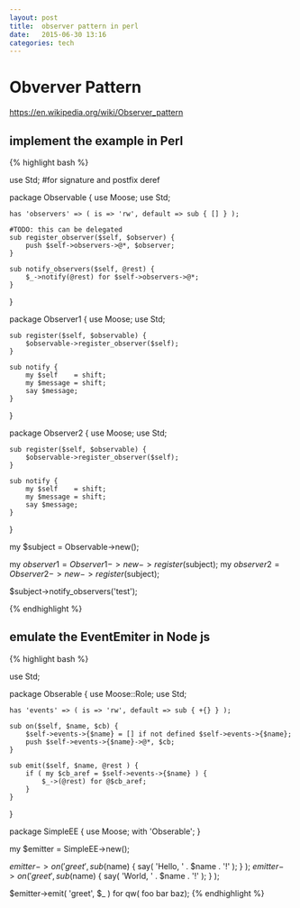 ```yaml
---
layout: post
title:  observer pattern in perl 
date:   2015-06-30 13:16 
categories: tech 
---
```


# Obverver Pattern

https://en.wikipedia.org/wiki/Observer_pattern

## implement the example in Perl

{% highlight bash %}

use Std;    #for signature and postfix deref

package Observable {
    use Moose;
    use Std;

    has 'observers' => ( is => 'rw', default => sub { [] } );

    #TODO: this can be delegated
    sub register_observer($self, $observer) {
        push $self->observers->@*, $observer;
    }

    sub notify_observers($self, @rest) {
        $_->notify(@rest) for $self->observers->@*;
    }
}

package Observer1 {
    use Moose;
    use Std;

    sub register($self, $observable) {
        $observable->register_observer($self);
    }

    sub notify {
        my $self    = shift;
        my $message = shift;
        say $message;
    }
}

package Observer2 {
    use Moose;
    use Std;

    sub register($self, $observable) {
        $observable->register_observer($self);
    }

    sub notify {
        my $self    = shift;
        my $message = shift;
        say $message;
    }
}

my $subject = Observable->new();

my $observer1 = Observer1->new->register($subject);
my $observer2 = Observer2->new->register($subject);

$subject->notify_observers('test');

{% endhighlight %}



## emulate the EventEmiter in Node js

{% highlight bash %}

use Std;

package Obserable {
    use Moose::Role;
    use Std;

    has 'events' => ( is => 'rw', default => sub { +{} } );

    sub on($self, $name, $cb) {
        $self->events->{$name} = [] if not defined $self->events->{$name};
        push $self->events->{$name}->@*, $cb;
    }

    sub emit($self, $name, @rest ) {
        if ( my $cb_aref = $self->events->{$name} ) {
            $_->(@rest) for @$cb_aref;
        }
    }

}

package SimpleEE {
    use Moose;
    with 'Obserable';
}

my $emitter = SimpleEE->new();

$emitter->on( 'greet', sub ($name) { say( 'Hello, ' . $name . '!' ); } );
$emitter->on( 'greet', sub ($name) { say( 'World, ' . $name . '!' ); } );

$emitter->emit( 'greet', $_ ) for qw( foo bar baz);
{% endhighlight %}


